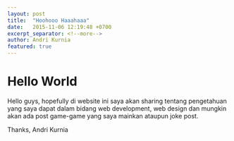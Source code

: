 ```yaml
---
layout: post
title:  "Hoohooo Haaahaaa"
date:   2015-11-06 12:19:48 +0700
excerpt_separator: <!--more-->
author: Andri Kurnia
featured: true
---
```

# Hello World
Hello guys, hopefully di website ini saya akan sharing tentang pengetahuan yang saya dapat dalam bidang web development, web design dan mungkin akan ada post game-game yang saya mainkan ataupun joke post.

Thanks,
Andri Kurnia
<!--more-->

